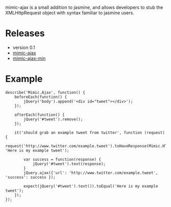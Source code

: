 mimic-ajax is a small addition to jasmine, and allows developers to stub the XMLHttpRequest object with syntax familiar to jasmine users.

Releases
========

* version 0.1
 * [mimic-ajax](https://raw.github.com/azzamallow/mimic-ajax/master/release/mimic.ajax.0.1.js)
 * [mimic-ajax-min](https://raw.github.com/azzamallow/mimic-ajax/master/release/mimic.ajax.0.1-min.js)

Example
======

	describe('Mimic.Ajax', function() {
		beforeEach(function() {
			jQuery('body').append('<div id="tweet"></div>');
		});
	
		afterEach(function() {
			jQuery('#tweet').remove();
		});

		it('should grab an example tweet from twitter', function (request) {
			request('http://www.twitter.com/example.tweet').toHaveResponse(Mimic.HTTP.SUCCESS, 'Here is my example tweet');
		
			var success = function(response) {
				jQuery('#tweet').text(response);
			}
			jQuery.ajax({'url': 'http://www.twitter.com/example.tweet', 'success': success });

			expect(jQuery('#tweet').text()).toEqual('Here is my example tweet');
		});	
	});